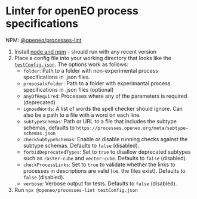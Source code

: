 # Linter for openEO process specifications

NPM: [@openeo/processes-lint](https://www.npmjs.com/package/@openeo/processes-lint)

1. Install [node and npm](https://nodejs.org) - should run with any recent version
2. Place a config file into your working directory that looks like the [`testConfig.json`](./testConfig.json). The options work as follows:
   * `folder`: Path to a folder with non-experimental process specifications in .json files.
   * `proposalsFolder`: Path to a folder with experimantal process specifications in .json files (optional)
   * `anyOfRequired`: Processes where any of the parameters is required (deprecated)
   * `ignoedWords`: A list of words the spell checker should ignore. Can also be a path to a file with a word on each line.
   * `subtypeSchemas`: Path or URL to a file that includes the subtype schemas, defaults to `https://processes.openeo.org/meta/subtype-schemas.json`
   * `checkSubtypeSchemas`: Enable or disable running checks against the subtype schemas. Defaults to `false` (disabled).
   * `forbidDeprecatedTypes`: Set to `true` to disallow deprecated subtypes such as `raster-cube` and `vector-cube`. Defaults to `false` (disabled).
   * `checkProcessLinks`: Set to `true` to validate whether the links to processes in descriptions are valid (i.e. the files exist). Defaults to `false` (disabled).
   * `verbose`: Verbose output for tests. Defaults to `false` (disabled).
2. Run `npx @openeo/processes-lint testConfig.json`
